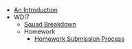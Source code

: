 * [An Introduction](README.md)
* WDI7
  * [Squad Breakdown](squads.md)
  * Homework
    * [Homework Submission Process](homework/homework-submission-process.md)
